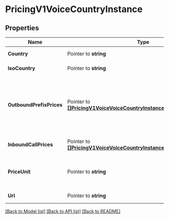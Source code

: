 # PricingV1VoiceCountryInstance

## Properties

Name | Type | Description | Notes
------------ | ------------- | ------------- | -------------
**Country** | Pointer to **string** | The name of the country. |
**IsoCountry** | Pointer to **string** | The [ISO country code](http://en.wikipedia.org/wiki/ISO_3166-1_alpha-2). |
**OutboundPrefixPrices** | Pointer to [**[]PricingV1VoiceVoiceCountryInstanceOutboundPrefixPrices**](PricingV1VoiceVoiceCountryInstanceOutboundPrefixPrices.md) | The list of OutboundPrefixPrice records, which include a list of the `prefixes`, the `friendly_name`, `base_price`, and the   `current_price` for those prefixes. |
**InboundCallPrices** | Pointer to [**[]PricingV1VoiceVoiceCountryInstanceInboundCallPrices**](PricingV1VoiceVoiceCountryInstanceInboundCallPrices.md) | The list of [InboundCallPrice](https://www.twilio.com/docs/voice/pricing#inbound-call-price) records. |
**PriceUnit** | Pointer to **string** | The currency in which prices are measured, specified in [ISO 4127](http://www.iso.org/iso/home/standards/currency_codes.htm) format (e.g. `usd`, `eur`, `jpy`). |
**Url** | Pointer to **string** | The absolute URL of the resource. |

[[Back to Model list]](../README.md#documentation-for-models) [[Back to API list]](../README.md#documentation-for-api-endpoints) [[Back to README]](../README.md)


